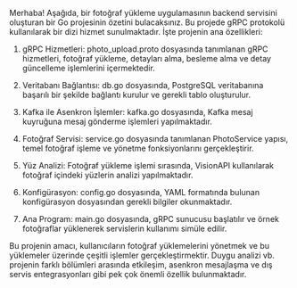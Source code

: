 Merhaba! Aşağıda, bir fotoğraf yükleme uygulamasının backend servisini oluşturan bir Go projesinin özetini bulacaksınız. Bu projede gRPC protokolü kullanılarak bir dizi hizmet sunulmaktadır. İşte projenin ana özellikleri:

1. gRPC Hizmetleri: photo_upload.proto dosyasında tanımlanan gRPC hizmetleri, fotoğraf yükleme, detayları alma, besleme alma ve detay güncelleme işlemlerini içermektedir.

2. Veritabanı Bağlantısı: db.go dosyasında, PostgreSQL veritabanına başarılı bir şekilde bağlantı kurulur ve gerekli tablo oluşturulur.

3. Kafka ile Asenkron İşlemler: kafka.go dosyasında, Kafka mesaj kuyruğuna mesaj gönderme işlemleri yapılmaktadır.

4. Fotoğraf Servisi: service.go dosyasında tanımlanan PhotoService yapısı, temel fotoğraf işleme ve yönetme fonksiyonlarını gerçekleştirir.

5. Yüz Analizi: Fotoğraf yükleme işlemi sırasında, VisionAPI kullanılarak fotoğraf içindeki yüzlerin analizi yapılmaktadır.

6. Konfigürasyon: config.go dosyasında, YAML formatında bulunan konfigürasyon dosyasından gerekli bilgiler okunmaktadır.

7. Ana Program: main.go dosyasında, gRPC sunucusu başlatılır ve örnek fotoğraflar yüklenerek servislerin kullanımı simüle edilir.

Bu projenin amacı, kullanıcıların fotoğraf yüklemelerini yönetmek ve bu yüklemeler üzerinde çeşitli işlemler gerçekleştirmektir. Duygu analizi vb. projenin farklı bölümleri arasında etkileşim, asenkron mesajlaşma ve dış servis entegrasyonları gibi pek çok önemli özellik bulunmaktadır.
